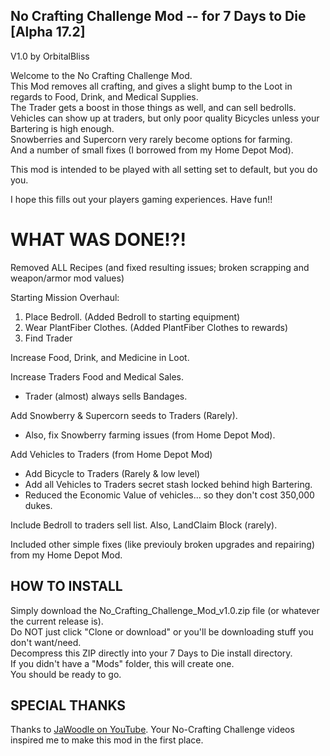 No Crafting Challenge Mod -- for 7 Days to Die [Alpha 17.2]
------------------------------------------------
V1.0 by OrbitalBliss

Welcome to the No Crafting Challenge Mod.  
This Mod removes all crafting, and gives a slight bump to the Loot in regards to Food, Drink, and Medical Supplies.  
The Trader gets a boost in those things as well, and can sell bedrolls.  
Vehicles can show up at traders, but only poor quality Bicycles unless your Bartering is high enough.  
Snowberries and Supercorn very rarely become options for farming.  
And a number of small fixes (I borrowed from my Home Depot Mod).  

This mod is intended to be played with all setting set to default, but you do you.

I hope this fills out your players gaming experiences.  Have fun!!


WHAT WAS DONE!?!
==================

Removed ALL Recipes (and fixed resulting issues; broken scrapping and weapon/armor mod values)

Starting Mission Overhaul:  
   1) Place Bedroll. (Added Bedroll to starting equipment)  
   2) Wear PlantFiber Clothes. (Added PlantFiber Clothes to rewards)  
   3) Find Trader

Increase Food, Drink, and Medicine in Loot.

Increase Traders Food and Medical Sales.  
- Trader (almost) always sells Bandages.  

Add Snowberry & Supercorn seeds to Traders (Rarely).  
- Also, fix Snowberry farming issues (from Home Depot Mod).  

Add Vehicles to Traders (from Home Depot Mod)  
- Add Bicycle to Traders (Rarely & low level)  
- Add all Vehicles to Traders secret stash locked behind high Bartering. 
- Reduced the Economic Value of vehicles... so they don't cost 350,000 dukes.  

Include Bedroll to traders sell list.  Also, LandClaim Block (rarely).  

Included other simple fixes (like previouly broken upgrades and repairing) from my Home Depot Mod. 


HOW TO INSTALL
--------------------------
Simply download the No_Crafting_Challenge_Mod_v1.0.zip file (or whatever the current release is).  
Do NOT just click "Clone or download" or you'll be downloading stuff you don't want/need.  
Decompress this ZIP directly into your 7 Days to Die install directory.  
If you didn't have a "Mods" folder, this will create one.  
You should be ready to go.  

SPECIAL THANKS
--------------------------
Thanks to [JaWoodle on YouTube](https://www.youtube.com/channel/UCJNeiS810mGG98ctG45M1WA).  Your No-Crafting Challenge videos inspired me to make this mod in the first place.
